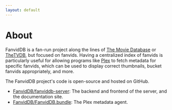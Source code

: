 ```yaml
---
layout: default
---
```


# About

FanvidDB is a fan-run project along the lines of [The Movie Database](https://www.themoviedb.org/) or [TheTVDB](https://www.thetvdb.com/), but focused on fanvids. Having a centralized index of fanvids is particularly useful for allowing programs like [Plex](https://plex.tv) to fetch metadata for specific fanvids, which can be used to display correct thumbnails, bucket fanvids appropriately, and more.

The FanvidDB project's code is open-source and hosted on GitHub.

- [FanvidDB/fanviddb-server](https://github.com/FanvidDB/fanviddb-server): The backend and frontend of the server, and the documentation site.
- [FanvidDB/FanvidDB.bundle](https://github.com/FanvidDB/FanvidDB.bundle): The Plex metadata agent.
